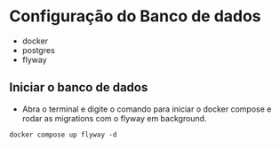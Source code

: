 # Configuração do Banco de dados

- docker
- postgres
- flyway

## Iniciar o banco de dados

- Abra o terminal e digite o comando para iniciar o docker compose e rodar as migrations com o flyway em background.

```
docker compose up flyway -d
```

